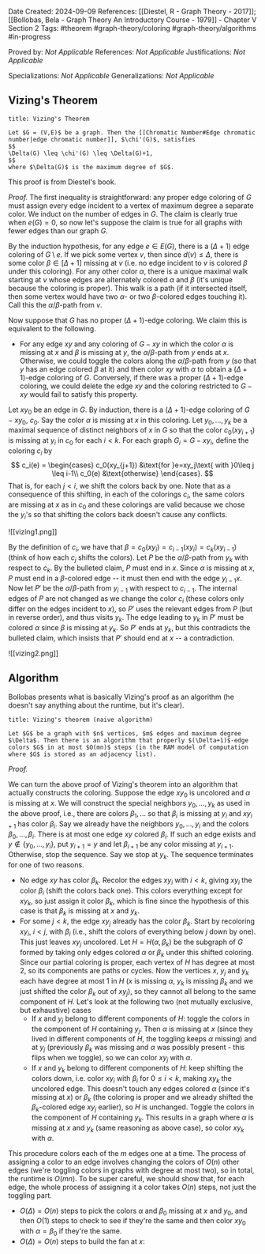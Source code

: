 Date Created: 2024-09-09
References: [[Diestel, R - Graph Theory - 2017]]; [[Bollobas, Bela - Graph Theory An Introductory Course - 1979]] - Chapter V Section 2
Tags: #theorem #graph-theory/coloring #graph-theory/algorithms   #in-progress

Proved by: <i>Not Applicable</i>
References: <i>Not Applicable</i>
Justifications: <i>Not Applicable</i>

Specializations: <i>Not Applicable</i>
Generalizations: <i>Not Applicable</i>

## Vizing's Theorem

```ad-theorem
title: Vizing's Theorem

Let $G = (V,E)$ be a graph. Then the [[Chromatic Number#Edge chromatic number|edge chromatic number]], $\chi'(G)$, satisfies
$$
\Delta(G) \leq \chi'(G) \leq \Delta(G)+1,
$$
where $\Delta(G)$ is the maximum degree of $G$.

```

This proof is from Diestel's book.

<i>Proof.</i> The first inequality is straightforward: any proper edge coloring of $G$ must assign every edge incident to a vertex of maximum degree a separate color. We induct on the number of edges in $G$. The claim is clearly true when $e(G) = 0$, so now let's suppose the claim is true for all graphs with fewer edges than our graph $G$.

By the induction hypothesis, for any edge $e\in E(G)$, there is a $(\Delta+1)$ edge coloring of $G\setminus e$. If we pick some vertex $v$, then since $d(v) \leq \Delta$, there is some color $\beta \in [\Delta+1]$ missing at $v$ (i.e. no edge incident to $v$ is colored $\beta$ under this coloring). For any other color $\alpha$, there is a unique maximal walk starting at $v$ whose edges are alternately colored $\alpha$ and $\beta$ (it's unique because the coloring is proper). This walk is a path (if it intersected itself, then some vertex would have two $\alpha$- or two $\beta$-colored edges touching it). Call this the $\alpha/\beta$-path from $v$. 

Now suppose that $G$ has no proper $(\Delta+1)$-edge coloring. We claim this is equivalent to the following.
- For any edge $xy$ and any coloring of $G-xy$ in which the color $\alpha$ is missing at $x$ and $\beta$ is missing at $y$, the $\alpha/\beta$-path from $y$ ends at $x$.
Otherwise, we could toggle the colors along the $\alpha/\beta$-path from $y$ (so that $y$ has an edge colored $\beta$ at it) and then color $xy$ with $\alpha$ to obtain a $(\Delta+1)$-edge coloring of $G$. Conversely, if there was a proper $(\Delta+1)$-edge coloring, we could delete the edge $xy$ and the coloring restricted to $G-xy$ would fail to satisfy this property.

Let $xy_0$ be an edge in $G$. By induction, there is a $(\Delta+1)$-edge coloring of $G-xy_0$, $c_0$. Say the color $\alpha$ is missing at $x$ in this coloring. Let $y_0, \ldots, y_k$ be a maximal sequence of distinct neighbors of $x$ in $G$ so that the color $c_0(xy_{i+1})$ is missing at $y_i$ in $c_0$ for each $i<k$. For each graph $G_i = G-xy_i$, define the coloring $c_i$ by
$$
c_i(e) = \begin{cases}
c_0(xy_{j+1}) &\text{for }e=xy_j\text{ with }0\leq j \leq i-1\\
c_0(e) &\text{otherwise}
\end{cases}.
$$That is, for each $j < i$, we shift the colors back by one. Note that as a consequence of this shifting, in each of the colorings $c_i$, the same colors are missing at $x$ as in $c_0$ and these colorings are valid because we chose the $y_i$'s so that shifting the colors back doesn't cause any conflicts.

![[vizing1.png]]

By the definition of $c_i$, we have that $\beta = c_0(xy_i) = c_{i-1}(xy_i) = c_k(xy_{i-1})$ (think of how each $c_j$ shifts the colors). Let $P$ be the $\alpha/\beta$-path from $y_k$ with respect to $c_k$. By the bulleted claim, $P$ must end in $x$. Since $\alpha$ is missing at $x$, $P$ must end in a $\beta$-colored edge -- it must then end with the edge $y_{i-1}x$. Now let $P'$ be the $\alpha/\beta$-path from $y_{i-1}$ with respect to $c_{i-1}$. The internal edges of $P$ are not changed as we change the color $c_i$ (these colors only differ on the edges incident to $x$), so $P'$ uses the relevant edges from $P$ (but in reverse order), and thus visits $y_k$. The edge leading to $y_k$ in $P'$ must be colored $\alpha$ since $\beta$ is missing at $y_k$. So $P'$ ends at $y_k$, but this contradicts the bulleted claim, which insists that $P'$ should end at $x$ -- a contradiction.

![[vizing2.png]]


## Algorithm

Bollobas presents what is basically Vizing's proof as an algorithm (he doesn't say anything about the runtime, but it's clear).

```ad-theorem
title: Vizing's theorem (naive algorithm)

Let $G$ be a graph with $n$ vertices, $m$ edges and maximum degree $\Delta$. Then there is an algorithm that properly $(\Delta+1)$-edge colors $G$ in at most $O(mn)$ steps (in the RAM model of computation where $G$ is stored as an adjacency list).
```

*Proof.* 

We can turn the above proof of Vizing's theorem into an algorithm that actually constructs the coloring. Suppose the edge $xy_0$ is uncolored and $\alpha$ is missing at $x$. We will construct the special neighbors $y_0, \ldots, y_k$ as used in the above proof, i.e., there are colors $\beta_1, \ldots$ so that $\beta_i$ is missing at $y_i$ and $xy_{i+1}$  has color $\beta_i$. Say we already have the neighbors $y_0, \ldots, y_i$ and the colors $\beta_0, \ldots, \beta_i$. There is at most one edge $xy$ colored $\beta_i$. If such an edge exists and $y\notin \{y_0, \ldots, y_i\}$, put $y_{i+1} = y$ and let $\beta_{i+1}$ be any color missing at $y_{i+1}$. Otherwise, stop the sequence. Say we stop at $y_k$. The sequence terminates for one of two reasons.
- No edge $xy$ has color $\beta_k$. Recolor the edges $xy_i$ with $i < k$, giving $xy_i$ the color $\beta_i$ (shift the colors back one). This colors everything except for $xy_k$, so just assign it color $\beta_k$, which is fine since the hypothesis of this case is that $\beta_k$ is missing at $x$ and $y_k$.
- For some $j<k$, the edge $xy_j$ already has the color $\beta_k$. Start by recoloring $xy_i$, $i<j$, with $\beta_i$ (i.e., shift the colors of everything below $j$ down by one). This just leaves $xy_j$ uncolored. Let $H = H(\alpha, \beta_k)$ be the subgraph of $G$ formed by taking only edges colored $\alpha$ or $\beta_k$ under this shifted coloring. Since our partial coloring is proper, each vertex of $H$ has degree at most 2, so its components are paths or cycles. Now the vertices $x$, $y_j$ and $y_k$ each have degree at most 1 in $H$ ($x$ is missing $\alpha$, $y_k$ is missing $\beta_k$ and we just shifted the color $\beta_k$ out of $xy_j$), so they cannot all belong to the same component of $H$. Let's look at the following two (not mutually exclusive, but exhaustive) cases
	- If $x$ and $y_j$ belong to different components of $H$: toggle the colors in the component of $H$ containing $y_j$. Then $\alpha$ is missing at $x$ (since they lived in different components of $H$, the toggling keeps $\alpha$ missing) and at $y_j$ (previously $\beta_k$ was missing and $\alpha$ was possibly present - this flips when we toggle), so we can color $xy_j$ with $\alpha$.
	- If $x$ and $y_k$ belong to different components of $H$: keep shifting the colors down, i.e. color $xy_i$ with $\beta_i$ for $0 \leq i < k$, making $xy_k$ the uncolored edge. This doesn't touch any edges colored $\alpha$ (since it's missing at $x$) or $\beta_k$ (the coloring is proper and we already shifted the $\beta_k$-colored edge $xy_j$ earlier), so $H$ is unchanged. Toggle the colors in the component of $H$ containing $y_k$. This results in a graph where $\alpha$ is missing at $x$ and $y_k$ (same reasoning as above case), so color $xy_k$ with $\alpha$.

This procedure colors each of the $m$ edges one at a time. The process of assigning a color to an edge involves changing the colors of $O(n)$ other edges (we're toggling colors in graphs with degree at most two), so in total, the runtime is $O(mn)$. To be super careful, we should show that, for each edge, the whole process of assigning it a color takes $O(n)$ steps, not just the toggling part. 
- $O(\Delta) = O(n)$ steps to pick the colors $\alpha$ and $\beta_0$ missing at $x$ and $y_0$, and then $O(1)$ steps to check to see if they're the same and then color $xy_0$ with $\alpha = \beta_0$ if they're the same.
- $O(\Delta) = O(n)$ steps to build the fan at $x$: 
